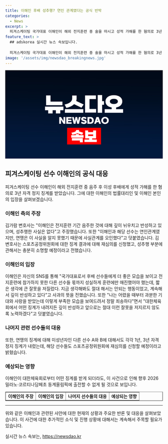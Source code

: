 ```yaml
---
title: 이해인 후배 성추행? 연인 관계였다는 공식 반박
categories:
  - News
excerpt: >
  피겨스케이팅 국가대표 이해인이 해외 전지훈련 중 술을 마시고 성적 가해를 한 혐의로 3년 자격 정지를 받았지만, 법률대리인을 통해 음주를 회고하고 반성하고 있다고 밝히고, 성추행은 없었다 주장했다. 이해인은 SNS를 통해 사과하며 국가대표로서 좋은 모습을 보여야 했는데 큰 잘못을 범한 것이라고 전했고, 대한체육회 스포츠공정위원회에 재심의를 신청했다. 이에 다른 국가대표 B 선수도 대응 돌입할 예정이다. 
feature_text: >
  ## adskorea 실시간 뉴스 속보입니다.

  피겨스케이팅 국가대표 이해인이 해외 전지훈련 중 술을 마시고 성적 가해를 한 혐의로 3년 자격 정지를 받았지만, 법률대리인을 통해 음주를 회고하고 반성하고 있다고 밝히고, 성추행은 없었다 주장했다. 이해인은 SNS를 통해 사과하며 국가대표로서 좋은 모습을 보여야 했는데 큰 잘못을 범한 것이라고 전했고, 대한체육회 스포츠공정위원회에 재심의를 신청했다. 이에 다른 국가대표 B 선수도 대응 돌입할 예정이다. 
image: '/assets/img/newsdao_breakingnews.jpg'
---
```


<p><img src="/assets/img/newsdao_breakingnews.jpg" alt="adskorea 속보" /></p>

<h2 data-ke-size="size26">피겨스케이팅 선수 이해인의 공식 대응</h2>

<p data-ke-size="size16">피겨스케이팅 선수 이해인이 해외 전지훈련 중 음주 후 이성 후배에게 성적 가해를 한 혐의로 3년 자격 정지 징계를 받았습니다. 그에 대한 이해인의 법률대리인 및 이해인 본인의 입장을 살펴보겠습니다.</p>

<h3>이해인 측의 주장</h3>

<p data-ke-size="size16">김가람 변호사는 "이해인은 전지훈련 기간 음주한 것에 대해 깊이 뉘우치고 반성하고 있으며, 성추행한 사실은 없다"고 주장했습니다. 또한 "이해인과 해당 선수는 연인관계였지만, 연맹은 이 사실을 알지 못했기 때문에 사실관계를 오인했다"고 덧붙였습니다. 김 변호사는 스포츠공정위원회에 대한 징계 결과에 대해 재심의를 신청했고, 성추행 부분에 관해서는 충분히 소명할 예정이라고 전했습니다.</p>

<h3>이해인의 입장</h3>

<p data-ke-size="size16">이해인은 자신의 SNS를 통해 "국가대표로서 후배 선수들에게 더 좋은 모습을 보이고 전지훈련에 참가하지 못한 다른 선수들 몫까지 성실하게 훈련에만 매진했어야 했는데, 짧은 생각에 큰 잘못을 저질렀다. 지금 생각해봐도 절대 해서는 안되는 행동이었고, 계속해서 깊이 반성하고 있다"고 사과의 뜻을 전했습니다. 또한 "나는 어렸을 때부터 과분한 기대와 사랑을 받았는데 이렇게 부족한 모습을 보여드려서 정말 죄송하다"면서 "대한체육회에서 어떤 징계가 내려지든 깊이 반성하고 앞으로는 절대 이런 잘못을 저지르지 않도록 노력하겠다"고 덧붙였습니다.</p>

<h3>나머지 관련 선수들의 대응</h3>

<p data-ke-size="size16">또한, 연맹의 징계에 대해 미성년자인 다른 선수 A와 B에 대해서도 각각 1년, 3년 자격 정지 징계가 내렸는데, 해당 선수들도 스포츠공정위원회에 재심의를 신청할 예정이라고 밝혔습니다.</p>

<h3>예상되는 영향</h3>

<p data-ke-size="size16">이해인이 대한체육회로부터 어떤 징계를 받게 되더라도, 이 사건으로 인해 향후 2026 밀라노·코르티나담페초 동계올림픽에 출전할 수 없게 될 것으로 보입니다.</p>

<table style="width: 100%;" border="1">
<tbody>
<tr>
<td style="text-align: center; height: 17px;"><b>이해인의 주장</b></td>
<td style="text-align: center; height: 17px;"><b>이해인의 입장</b></td>
<td style="text-align: center; height: 17px;"><b>나머지 선수들의 대응</b></td>
<td style="text-align: center; height: 17px;"><b>예상되는 영향</b></td>
</tr>
</tbody>
</table>

<hr>

<p data-ke-size="size16">위와 같은 이해인과 관련된 사안에 대한 현재의 상황과 주요한 반론 및 대응을 살펴보았습니다. 이 사건에 대한 추가적인 소식 및 진행 상황에 대해서는 계속해서 주목할 필요가 있습니다.</p>
실시간 뉴스 속보는, <a href="https://newsdao.kr" rel="dofollow">https://newsdao.kr</a>


